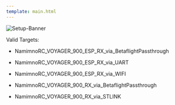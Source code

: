 ```yaml
---
template: main.html
---
```


![Setup-Banner](https://raw.githubusercontent.com/ExpressLRS/ExpressLRS-hardware/master/img/quick-start.png)

Valid Targets:

- NamimnoRC_VOYAGER_900_ESP_RX_via_BetaflightPassthrough
- NamimnoRC_VOYAGER_900_ESP_RX_via_UART
- NamimnoRC_VOYAGER_900_ESP_RX_via_WIFI

- NamimnoRC_VOYAGER_900_RX_via_BetaflightPassthrough
- NamimnoRC_VOYAGER_900_RX_via_STLINK